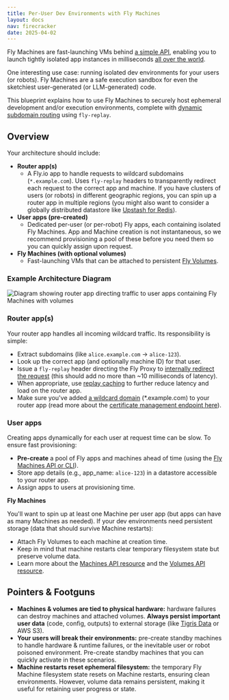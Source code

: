 ```yaml
---
title: Per-User Dev Environments with Fly Machines
layout: docs
nav: firecracker
date: 2025-04-02
---
```


Fly Machines are fast-launching VMs behind [a simple API](https://fly.io/docs/machines/api), enabling you to launch tightly isolated app instances in milliseconds [all over the world](https://fly.io/docs/reference/regions/).

One interesting use case: running isolated dev environments for your users (or robots). Fly Machines are a safe execution sandbox for even the sketchiest user-generated (or LLM-generated) code.

This blueprint explains how to use Fly Machines to securely host ephemeral development and/or execution environments, complete with [dynamic subdomain routing](https://fly.io/docs/networking/dynamic-request-routing) using `fly-replay`.

## Overview

Your architecture should include:

- **Router app(s)**
    - A Fly.io app to handle requests to wildcard subdomains (`*.example.com`). Uses `fly-replay` headers to transparently redirect each request to the correct app and machine. If you have clusters of users (or robots) in different geographic regions, you can spin up a router app in multiple regions (you might also want to consider a globally distributed datastore like [Upstash for Redis](https://fly.io/docs/upstash/redis/#what-you-should-know)). 
- **User apps (pre-created)**
    - Dedicated per-user (or per-robot) Fly apps, each containing isolated Fly Machines. App and Machine creation is not instantaneous, so we recommend provisioning a pool of these before you need them so you can quickly assign upon request.
- **Fly Machines (with optional volumes)**
    -  Fast-launching VMs that can be attached to persistent [Fly Volumes](https://fly.io/docs/volumes).

### Example Architecture Diagram

<img src="/static/images/docs-sandbox-architecture.webp" alt="Diagram showing router app directing traffic to user apps containing Fly Machines with volumes">

### Router app(s)

Your router app handles all incoming wildcard traffic. Its responsibility is simple:

- Extract subdomains (like `alice.example.com` → `alice-123`).
- Look up the correct app (and optionally machine ID) for that user.
- Issue a `fly-replay` header directing the Fly Proxy to [internally redirect the request](https://fly.io/docs/networking/dynamic-request-routing) (this should add no more than ~10 milliseconds of latency).
- When appropriate, use [replay caching](https://fly.io/docs/networking/dynamic-request-routing/#replay-caching) to further reduce latency and load on the router app.
- Make sure you've added [a wildcard domain](https://fly.io/docs/networking/custom-domain/#get-certified) (*.example.com) to your router app (read more about the [certificate management endpoint here](https://fly.io/docs/networking/custom-domain-api/)).

### User apps

Creating apps dynamically for each user at request time can be slow. To ensure fast provisioning:

- **Pre-create** a pool of Fly apps and machines ahead of time (using the [Fly Machines API or CLI](https://fly.io/docs/apps/overview/)).
- Store app details (e.g., app_name: `alice-123`) in a datastore accessible to your router app.
- Assign apps to users at provisioning time.

**Fly Machines**

You'll want to spin up at least one Machine per user app (but apps can have as many Machines as needed). If your dev environments need persistent storage (data that should survive Machine restarts):

- Attach Fly Volumes to each machine at creation time.
- Keep in mind that machine restarts clear temporary filesystem state but preserve volume data.
- Learn more about the [Machines API resource](https://fly.io/docs/machines/api/machines-resource/) and the [Volumes API resource](https://fly.io/docs/machines/api/volumes-resource/). 

## Pointers & Footguns

- **Machines & volumes are tied to physical hardware:** hardware failures can destroy machines and attached volumes. **Always persist important user data** (code, config, outputs) to external storage (like [Tigris Data](https://fly.io/docs/tigris/#main-content-start) or AWS S3).
- **Your users will break their environments:** pre-create standby machines to handle hardware & runtime failures, or the inevitable user or robot poisoned environment. Pre-create standby machines that you can quickly activate in these scenarios.
- **Machine restarts reset ephemeral filesystem:** the temporary Fly Machine filesystem state resets on Machine restarts, ensuring clean environments. However, volume data remains persistent, making it useful for retaining user progress or state.

